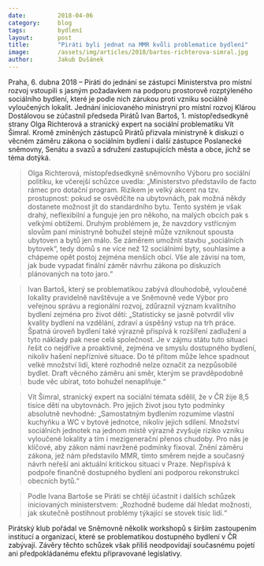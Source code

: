 ```yaml
---
date:         2018-04-06
category:     blog
tags:         bydlení
layout:       post
title:        "Piráti byli jednat na MMR kvůli problematice bydlení"
image:        /assets/img/articles/2018/bartos-richterova-simral.jpg
author:       Jakub Dušánek
---
```


 
Praha, 6. dubna 2018 – Piráti do jednání se zástupci Ministerstva pro místní rozvoj vstoupili s jasným požadavkem na podporu prostorově rozptýleného sociálního bydlení, které je podle nich zárukou proti vzniku sociálně vyloučených lokalit. Jednání iniciovaného ministryní pro místní rozvoj Klárou Dostálovou se zúčastnil předseda Pirátů Ivan Bartoš, 1. místopředsedkyně strany Olga Richterová a stranický expert na sociální problematiku Vít Šimral. Kromě zmíněných zástupců Pirátů přizvala ministryně k diskuzi  o věcném záměru zákona o sociálním bydlení i další zástupce Poslanecké sněmovny, Senátu a svazů a sdružení zastupujících města a obce, jichž se téma dotýká.
 
> Olga Richterová, místopředsedkyně sněmovního Výboru pro sociální politiku, ke včerejší schůzce uvedla: „Ministerstvo představilo de facto rámec pro dotační program. Rizikem je velký akcent na tzv. prostupnost: pokud se osvědčíte na ubytovnách, pak možná někdy dostanete možnost jít do standardního bytu. Tento systém je však drahý, neflexibilní a funguje jen pro někoho, na malých obcích pak s velkými obtížemi. Druhým problémem je, že navzdory vstřícným slovům paní ministryně bohužel stejně může vzniknout spousta ubytoven a bytů jen málo. Se záměrem umožnit stavbu „sociálních bytovek“, tedy domů s ne více než 12 sociálními byty, souhlasíme a chápeme opět postoj zejména menších obcí. Vše ale závisí na tom, jak bude vypadat finální záměr návrhu zákona po diskuzích plánovaných na toto jaro.“
 
> Ivan Bartoš, který se problematikou zabývá dlouhodobě, vyloučené lokality pravidelně navštěvuje a ve Sněmovně vede Výbor pro veřejnou správu a regionální rozvoj, zdůraznil význam kvalitního bydlení zejména pro život dětí: „Statisticky se jasně potvrdil vliv kvality bydlení na vzdělání, zdraví a úspěšný vstup na trh práce. Špatná úroveň bydlení také výrazně přispívá k rozšíření zadlužení a tyto náklady pak nese celá společnost. Je v zájmu státu tuto situaci řešit co nejdříve a proaktivně, zejména ve smyslu dostupného bydlení, nikoliv hašení nepříznivé situace. Do té přitom může lehce spadnout velké množství lidí, které rozhodně nelze označit za nezpůsobilé bydlet. Draft věcného záměru ani směr, kterým se pravděpodobně bude věc ubírat, toto bohužel nenaplňuje.“
 
> Vít Šimral, stranický expert na sociální témata sdělil, že v ČR žije 8,5 tisíce dětí na ubytovnách. Pro jejich život jsou tyto podmínky absolutně nevhodné: „Samostatným bydlením rozumíme vlastní kuchyňku a WC v bytové jednotce, nikoliv jejich sdílení. Množství sociálních jednotek na jednom místě výrazně zvyšuje riziko vzniku vyloučené lokality a tím i mezigenerační přenos chudoby. Pro nás je klíčové, aby zákon námi navržené podmínky fixoval. Znění záměru zákona, jež nám představilo MMR, tímto směrem nejde a současný návrh neřeší ani aktuální kritickou situaci v Praze. Nepřispívá k podpoře finančně dostupného bydlení ani podporou rekonstrukcí obecních  bytů.“

> Podle Ivana Bartoše se Piráti se chtějí účastnit i dalších schůzek iniciovaných ministerstvem: „Rozhodně budeme dál hledat možnosti, jak skutečně postihnout problémy týkající se stovek tisíc lidí.“ 

Pirátský klub pořádal ve Sněmovně několik workshopů s širším zastoupením institucí a organizací, které se problematikou dostupného bydlení v ČR zabývají. Závěry těchto schůzek však příliš neodpovídají současnému pojetí ani předpokládanému efektu připravované legislativy.


